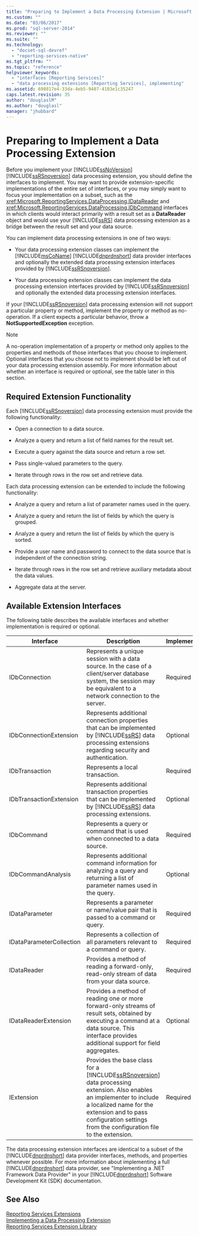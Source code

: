 ```yaml
---
title: "Preparing to Implement a Data Processing Extension | Microsoft Docs"
ms.custom: ""
ms.date: "03/06/2017"
ms.prod: "sql-server-2014"
ms.reviewer: ""
ms.suite: ""
ms.technology: 
  - "docset-sql-devref"
  - "reporting-services-native"
ms.tgt_pltfrm: ""
ms.topic: "reference"
helpviewer_keywords: 
  - "interfaces [Reporting Services]"
  - "data processing extensions [Reporting Services], implementing"
ms.assetid: 698817e4-33da-4eb5-9407-4103e1c35247
caps.latest.revision: 35
author: "douglaslM"
ms.author: "douglasl"
manager: "jhubbard"
---
```

# Preparing to Implement a Data Processing Extension
  Before you implement your [!INCLUDE[ssNoVersion](../../includes/ssnoversion-md.md)] [!INCLUDE[ssRSnoversion](../../includes/ssrsnoversion-md.md)] data processing extension, you should define the interfaces to implement. You may want to provide extension-specific implementations of the entire set of interfaces, or you may simply want to focus your implementation on a subset, such as the <xref:Microsoft.ReportingServices.DataProcessing.IDataReader> and <xref:Microsoft.ReportingServices.DataProcessing.IDbCommand> interfaces in which clients would interact primarily with a result set as a **DataReader** object and would use your [!INCLUDE[ssRS](../../includes/ssrs-md.md)] data processing extension as a bridge between the result set and your data source.  
  
 You can implement data processing extensions in one of two ways:  
  
-   Your data processing extension classes can implement the [!INCLUDE[msCoName](../../includes/msconame-md.md)] [!INCLUDE[dnprdnshort](../../includes/dnprdnshort-md.md)] data provider interfaces and optionally the extended data processing extension interfaces provided by [!INCLUDE[ssRSnoversion](../../includes/ssrsnoversion-md.md)].  
  
-   Your data processing extension classes can implement the data processing extension interfaces provided by [!INCLUDE[ssRSnoversion](../../includes/ssrsnoversion-md.md)] and optionally the extended data processing extension interfaces.  
  
 If your [!INCLUDE[ssRSnoversion](../../includes/ssrsnoversion-md.md)] data processing extension will not support a particular property or method, implement the property or method as no-operation. If a client expects a particular behavior, throw a **NotSupportedException** exception.  
  
> [!NOTE]  
>  A no-operation implementation of a property or method only applies to the properties and methods of those interfaces that you choose to implement. Optional interfaces that you choose not to implement should be left out of your data processing extension assembly. For more information about whether an interface is required or optional, see the table later in this section.  
  
## Required Extension Functionality  
 Each [!INCLUDE[ssRSnoversion](../../includes/ssrsnoversion-md.md)] data processing extension must provide the following functionality:  
  
-   Open a connection to a data source.  
  
-   Analyze a query and return a list of field names for the result set.  
  
-   Execute a query against the data source and return a row set.  
  
-   Pass single-valued parameters to the query.  
  
-   Iterate through rows in the row set and retrieve data.  
  
 Each data processing extension can be extended to include the following functionality:  
  
-   Analyze a query and return a list of parameter names used in the query.  
  
-   Analyze a query and return the list of fields by which the query is grouped.  
  
-   Analyze a query and return the list of fields by which the query is sorted.  
  
-   Provide a user name and password to connect to the data source that is independent of the connection string.  
  
-   Iterate through rows in the row set and retrieve auxiliary metadata about the data values.  
  
-   Aggregate data at the server.  
  
## Available Extension Interfaces  
 The following table describes the available interfaces and whether implementation is required or optional.  
  
|Interface|Description|Implementation|  
|---------------|-----------------|--------------------|  
|IDbConnection|Represents a unique session with a data source. In the case of a client/server database system, the session may be equivalent to a network connection to the server.|Required|  
|IDbConnectionExtension|Represents additional connection properties that can be implemented by [!INCLUDE[ssRS](../../includes/ssrs-md.md)] data processing extensions regarding security and authentication.|Optional|  
|IDbTransaction|Represents a local transaction.|Required|  
|IDbTransactionExtension|Represents additional transaction properties that can be implemented by [!INCLUDE[ssRS](../../includes/ssrs-md.md)] data processing extensions.|Optional|  
|IDbCommand|Represents a query or command that is used when connected to a data source.|Required|  
|IDbCommandAnalysis|Represents additional command information for analyzing a query and returning a list of parameter names used in the query.|Optional|  
|IDataParameter|Represents a parameter or name/value pair that is passed to a command or query.|Required|  
|IDataParameterCollection|Represents a collection of all parameters relevant to a command or query.|Required|  
|IDataReader|Provides a method of reading a forward-only, read-only stream of data from your data source.|Required|  
|IDataReaderExtension|Provides a method of reading one or more forward-only streams of result sets, obtained by executing a command at a data source. This interface provides additional support for field aggregates.|Optional|  
|IExtension|Provides the base class for a [!INCLUDE[ssRSnoversion](../../includes/ssrsnoversion-md.md)] data processing extension. Also enables an implementer to include a localized name for the extension and to pass configuration settings from the configuration file to the extension.|Required|  
  
 The data processing extension interfaces are identical to a subset of the [!INCLUDE[dnprdnshort](../../includes/dnprdnshort-md.md)] data provider interfaces, methods, and properties whenever possible. For more information about implementing a full [!INCLUDE[dnprdnshort](../../includes/dnprdnshort-md.md)] data provider, see "Implementing a .NET Framework Data Provider" in your [!INCLUDE[dnprdnshort](../../includes/dnprdnshort-md.md)] Software Development Kit (SDK) documentation.  
  
## See Also  
 [Reporting Services Extensions](../../../2014/reporting-services/dev-guide/reporting-services-extensions.md)   
 [Implementing a Data Processing Extension](../../../2014/reporting-services/dev-guide/implementing-a-data-processing-extension.md)   
 [Reporting Services Extension Library](../../../2014/reporting-services/dev-guide/reporting-services-extension-library.md)  
  
  
